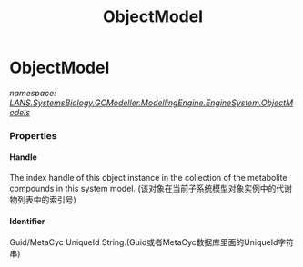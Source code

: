 ﻿---
title: ObjectModel
---

# ObjectModel
_namespace: [LANS.SystemsBiology.GCModeller.ModellingEngine.EngineSystem.ObjectModels](N-LANS.SystemsBiology.GCModeller.ModellingEngine.EngineSystem.ObjectModels.html)_






### Properties

#### Handle
The index handle of this object instance in the collection of the metabolite compounds in this system model.
 (该对象在当前子系统模型对象实例中的代谢物列表中的索引号)
#### Identifier
Guid/MetaCyc UniqueId String.(Guid或者MetaCyc数据库里面的UniqueId字符串)
